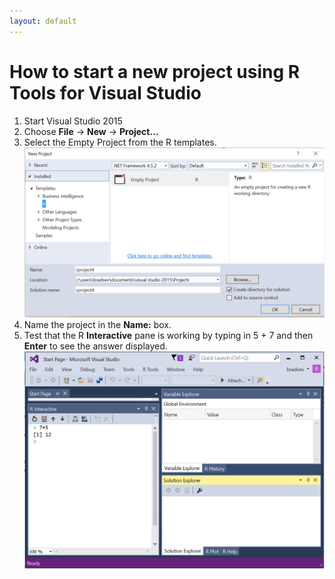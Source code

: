 ```yaml
---
layout: default
---
```


# How to start a new project using R Tools for Visual Studio

1. Start Visual Studio 2015
2. Choose **File** -> **New** -> **Project...**
3. Select the Empty Project from the R templates.
![](./media/RTVS-OpenProject-Template.PNG)
4. Name the project in the **Name:** box.
5. Test that the R **Interactive** pane is working by typing in 5 + 7 and then **Enter** to see the answer displayed.
![](./media/RTVS-OpenProject-Test.PNG)
